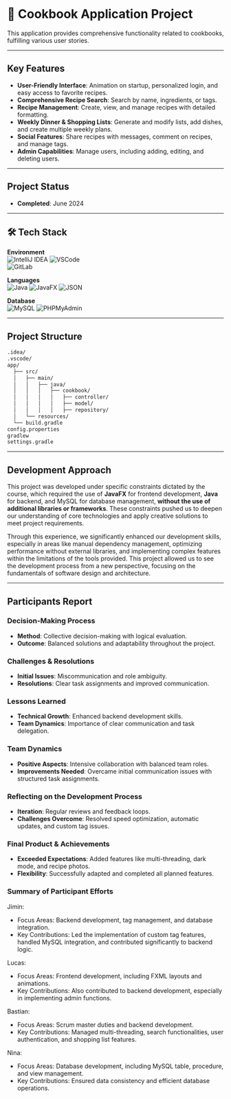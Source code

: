 # 📱 Cookbook Application Project

This application provides comprehensive functionality related to cookbooks, fulfilling various user stories.

---

## Key Features

- **User-Friendly Interface**: Animation on startup, personalized login, and easy access to favorite recipes.
- **Comprehensive Recipe Search**: Search by name, ingredients, or tags.
- **Recipe Management**: Create, view, and manage recipes with detailed formatting.
- **Weekly Dinner & Shopping Lists**: Generate and modify lists, add dishes, and create multiple weekly plans.
- **Social Features**: Share recipes with messages, comment on recipes, and manage tags.
- **Admin Capabilities**: Manage users, including adding, editing, and deleting users.

---

## Project Status

- **Completed**: June 2024

---

## 🛠️ Tech Stack

**Environment**  
![IntelliJ IDEA](https://img.shields.io/badge/IntelliJ%20IDEA-000000?style=for-the-badge&logo=intellij-idea&logoColor=white) 
![VSCode](https://img.shields.io/badge/VSCode-007ACC?style=for-the-badge&logo=visual-studio-code&logoColor=white)  
![GitLab](https://img.shields.io/badge/GitLab-FCA121?style=for-the-badge&logo=gitlab&logoColor=white)

**Languages**  
![Java](https://img.shields.io/badge/Java-007396?style=for-the-badge&logo=java&logoColor=white) 
![JavaFX](https://img.shields.io/badge/JavaFX-000000?style=for-the-badge&logo=java&logoColor=white) 
![JSON](https://img.shields.io/badge/JSON-000000?style=for-the-badge&logo=json&logoColor=white)

**Database**  
![MySQL](https://img.shields.io/badge/MySQL-4479A1?style=for-the-badge&logo=mysql&logoColor=white) 
![PHPMyAdmin](https://img.shields.io/badge/PHPMyAdmin-6C78AF?style=for-the-badge&logo=phpmyadmin&logoColor=white)


---

## Project Structure

```bash
.idea/
.vscode/
app/
  ├── src/
  │   ├── main/
  │   │   ├── java/
  │   │   │   ├── cookbook/
  │   │   │   │   ├── controller/
  │   │   │   │   ├── model/
  │   │   │   │   ├── repository/
  │   └── resources/
  └── build.gradle
config.properties
gradlew
settings.gradle
```

---

## Development Approach
This project was developed under specific constraints dictated by the course, which required the use of **JavaFX** for frontend development, **Java** for backend, and MySQL for database management, **without the use of additional libraries or frameworks**. These constraints pushed us to deepen our understanding of core technologies and apply creative solutions to meet project requirements.

Through this experience, we significantly enhanced our development skills, especially in areas like manual dependency management, optimizing performance without external libraries, and implementing complex features within the limitations of the tools provided. This project allowed us to see the development process from a new perspective, focusing on the fundamentals of software design and architecture.

---

## Participants Report

### Decision-Making Process

- **Method**: Collective decision-making with logical evaluation.
- **Outcome**: Balanced solutions and adaptability throughout the project.

### Challenges & Resolutions

- **Initial Issues**: Miscommunication and role ambiguity.
- **Resolutions**: Clear task assignments and improved communication.

### Lessons Learned

- **Technical Growth**: Enhanced backend development skills.
- **Team Dynamics**: Importance of clear communication and task delegation.

### Team Dynamics

- **Positive Aspects**: Intensive collaboration with balanced team roles.
- **Improvements Needed**: Overcame initial communication issues with structured task assignments.

### Reflecting on the Development Process

- **Iteration**: Regular reviews and feedback loops.
- **Challenges Overcome**: Resolved speed optimization, automatic updates, and custom tag issues.

### Final Product & Achievements

- **Exceeded Expectations**: Added features like multi-threading, dark mode, and recipe photos.
- **Flexibility**: Successfully adapted and completed all planned features.


### Summary of Participant Efforts
Jimin:
- Focus Areas: Backend development, tag management, and database integration.
- Key Contributions: Led the implementation of custom tag features, handled MySQL integration, and contributed significantly to backend logic.

Lucas:
- Focus Areas: Frontend development, including FXML layouts and animations.
- Key Contributions: Also contributed to backend development, especially in implementing admin functions.

Bastian:
- Focus Areas: Scrum master duties and backend development.
- Key Contributions: Managed multi-threading, search functionalities, user authentication, and shopping list features.

Nina:
- Focus Areas: Database development, including MySQL table, procedure, and view management.
- Key Contributions: Ensured data consistency and efficient database operations.



